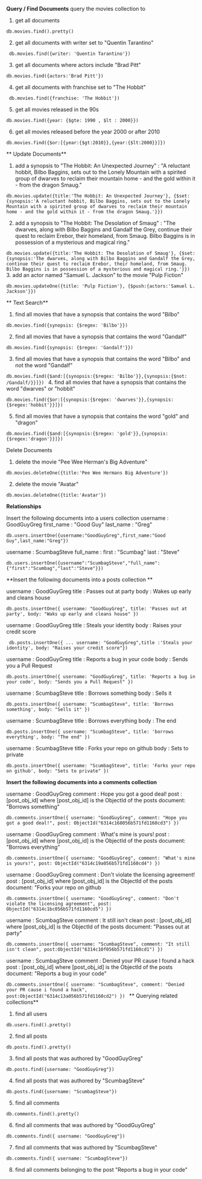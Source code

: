 **Query / Find Documents**
query the movies collection to

1. get all documents

`db.movies.find().pretty()`

2. get all documents with writer set to "Quentin Tarantino"

` db.movies.find({writer: 'Quentin Tarantino'})`

3. get all documents where actors include "Brad Pitt"

`db.movies.find({actors:'Brad Pitt'})`

4. get all documents with franchise set to "The Hobbit"

` db.movies.find({franchise: 'The Hobbit'})`

5. get all movies released in the 90s

`db.movies.find({year: {$gte: 1990 , $lt : 2000}})`

6. get all movies released before the year 2000 or after 2010

`db.movies.find({$or:[{year:{$gt:2010}},{year:{$lt:2000}}]})`

**
Update Documents**
1. add a synopsis to "The Hobbit: An Unexpected Journey" : "A reluctant hobbit, Bilbo Baggins, sets out to the Lonely Mountain with a spirited group of dwarves to reclaim their mountain home - and the gold within it - from the dragon Smaug."

`db.movies.update({title:'The Hobbit: An Unexpected Journey'}, {$set:{synopsis:'A reluctant hobbit, Bilbo Baggins, sets out to the Lonely Mountain with a spirited group of dwarves to reclaim their mountain home - and the gold within it - from the dragon Smaug.'}})`

2. add a synopsis to "The Hobbit: The Desolation of Smaug" : "The dwarves, along with Bilbo Baggins and Gandalf the Grey, continue their quest to reclaim Erebor, their homeland, from Smaug. Bilbo Baggins is in possession of a mysterious and magical ring."

`db.movies.update({title:'The Hobbit: The Desolation of Smaug'}, {$set:{synopsis:'The dwarves, along with Bilbo Baggins and Gandalf the Grey, continue their quest to reclaim Erebor, their homeland, from Smaug. Bilbo Baggins is in possession of a mysterious and magical ring.'}})
`
3. add an actor named "Samuel L. Jackson" to the movie "Pulp Fiction"

 `db.movies.updateOne({title: 'Pulp Fiction'}, {$push:{actors:'Samuel L. Jackson'}})`
 
 **
 Text Search**
1. find all movies that have a synopsis that contains the word "Bilbo"

`db.movies.find({synopsis: {$regex: 'Bilbo'}})`

2. find all movies that have a synopsis that contains the word "Gandalf"

`db.movies.find({synopsis: {$regex: 'Gandalf'}})`

3. find all movies that have a synopsis that contains the word "Bilbo" and not the word "Gandalf"

 `db.movies.find({$and:[{synopsis:{$regex: 'Bilbo'}},{synopsis:{$not: /Gandalf/}}]})
`
4. find all movies that have a synopsis that contains the word "dwarves" or "hobbit"

`db.movies.find({$or:[{synopsis:{$regex: 'dwarves'}},{synopsis:{$regex:'hobbit'}}]})`

5. find all movies that have a synopsis that contains the word "gold" and "dragon"

`db.movies.find({$and:[{synopsis:{$regex: 'gold'}},{synopsis:{$regex:'dragon'}}]})`

Delete Documents
1. delete the movie "Pee Wee Herman's Big Adventure"

`db.movies.deleteOne({title:'Pee Wee Hermans Big Adventure'})`

2. delete the movie "Avatar"

`db.movies.deleteOne({title:'Avatar'})`

**Relationships**

Insert the following documents into a users collection 
username : GoodGuyGreg first_name : "Good Guy" last_name : "Greg" 

`db.users.insertOne({username:"GoodGuyGreg",first_name:"Good Guy",last_name:"Greg"})`
     
username : ScumbagSteve full_name : first : "Scumbag" last : "Steve"

`db.users.insertOne({username":"ScumbagSteve","full_name":{"first":"Scumbag","last":"Steve"}})`


**Insert the following documents into a posts collection **

username : GoodGuyGreg title : Passes out at party body : Wakes up early and cleans house

`db.posts.insertOne({ username: "GoodGuyGreg", title: 'Passes out at party', body: "Waks up early and cleans house" })`

username : GoodGuyGreg title : Steals your identity body : Raises your credit score 

   ` db.posts.insertOne({
... username: "GoodGuyGreg",title :'Steals your identity', body: "Raises your credit score"})`

username : GoodGuyGreg title : Reports a bug in your code body : Sends you a Pull Request

`db.posts.insertOne({ username: "GoodGuyGreg", title: 'Reports a bug in your code', body: "Sends you a Pull Request" })
`

 username : ScumbagSteve title : Borrows something body : Sells it 
 
`db.posts.insertOne({ username: "ScumbagSteve", title: 'Borrows something', body: "Sells it" })`

username : ScumbagSteve title : Borrows everything body : The end 

`db.posts.insertOne({ username: "ScumbagSteve", title: 'borrows everything', body: "The end" })`

username : ScumbagSteve title : Forks your repo on github body : Sets to private

`db.posts.insertOne({ username: "ScumbagSteve", title: 'Forks your repo on github', body: "Sets to private" })`


**Insert the following documents into a comments collection**

username : GoodGuyGreg comment : Hope you got a good deal! post : [post_obj_id]
where [post_obj_id] is the ObjectId of the posts document: "Borrows something"

`db.comments.insertOne({ username: "GoodGuyGreg", comment: "Hope you got a good deal!", post: ObjectId("6314c168056b571fd1160cd3") })`


username : GoodGuyGreg comment : What's mine is yours! post : [post_obj_id]
where [post_obj_id] is the ObjectId of the posts document: "Borrows everything"

`db.comments.insertOne({ username: "GoodGuyGreg", comment: "What's mine is yours!", post: ObjectId("6314c19a056b571fd1160cd4") })`


username : GoodGuyGreg comment : Don't violate the licensing agreement! post : [post_obj_id]
where [post_obj_id] is the ObjectId of the posts document: "Forks your repo on github

`db.comments.insertOne({ username: "GoodGuyGreg", comment: "Don't violate the licensing agreement", post: ObjectId("6314c1bc056b571fd1160cd5") })
`

username : ScumbagSteve comment : It still isn't clean post : [post_obj_id]
where [post_obj_id] is the ObjectId of the posts document: "Passes out at party"

`db.comments.insertOne({ username: "ScumbagSteve", comment: "It still isn't clean", post:ObjectId("6314c10f056b571fd1160cd1") })
`

username : ScumbagSteve comment : Denied your PR cause I found a hack post : [post_obj_id]
where [post_obj_id] is the ObjectId of the posts document: "Reports a bug in your code"

`db.comments.insertOne({ username: "ScumbagSteve", comment: "Denied your PR cause i found a hack", post:ObjectId("6314c13a056b571fd1160cd2") })
`
**
Querying related collections**
1. find all users

`db.users.find().pretty()`

2. find all posts

 `db.posts.find().pretty()`

3. find all posts that was authored by "GoodGuyGreg"

`db.posts.find({username: "GoodGuyGreg"})`

4. find all posts that was authored by "ScumbagSteve"

`db.posts.find({username: "ScumbagSteve"})`

5. find all comments

`db.comments.find().pretty()`

6. find all comments that was authored by "GoodGuyGreg"

`db.comments.find({ username: "GoodGuyGreg"})`

7. find all comments that was authored by "ScumbagSteve"

`db.comments.find({ username: "ScumbagSteve"})`

8. find all comments belonging to the post "Reports a bug in your code"

